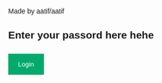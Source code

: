 <html lang="en">
<head>
    <meta charset="UTF-8">
    <meta name="viewport" content="width=device-width, initial-scale=1.0">
    <title>Test 1205</title>
    <style>
        body {font-family: Arial, Helvetica, sans-serif;}
        input[type=text], input[type=password] {
            width: 100%;
            padding: 12px 20px;
            margin: 8px 0;
            display: inline-block;
            border: 1px solid #ccc;
            box-sizing: border-box;
        }
        button {
            background-color: #04AA6D;
            color: white;
            padding: 14px 20px;
            margin: 8px 0;
            border: none;
            cursor: pointer;
            width: 100%;
        }
        button:hover {opacity: 0.8;}
        .cancelbtn {
            width: auto;
            padding: 10px 18px;
            background-color: #f44336;
        }
        .modal {
            display: none;
            position: fixed;
            z-index: 1;
            left: 0;
            top: 0;
            width: 100%;
            height: 100%;
            overflow: auto;
            background-color: rgba(0,0,0,0.4);
            padding-top: 60px;
        }
        .modal-content {
            background-color: #fefefe;
            margin: 5% auto;
            border: 1px solid #888;
            width: 80%;
            padding: 20px;
        }
        .imgcontainer {
            text-align: center;
            margin: 24px 0 12px 0;
        }
        img.avatar {
            width: 40%;
            border-radius: 50%;
        }
        .close {
            position: absolute;
            right: 25px;
            top: 0;
            color: #000;
            font-size: 35px;
            font-weight: bold;
        }
        .close:hover, .close:focus {
            color: red;
            cursor: pointer;
        }
    </style>
</head>
<body>
<h9>Made by aatif/aatif</h9>
<h2>Enter your passord here hehe</h2>
<button onclick="document.getElementById('id01').style.display='block'" style="width:auto;">Login</button>

<div id="id01" class="modal">
    <div class="modal-content">
        <div class="imgcontainer">
            <span onclick="document.getElementById('id01').style.display='none'" class="close" title="Close Modal">&times;</span>
            <img src="img_avatar2.png" alt="Avatar" class="avatar">
        </div>
        <form id="loginForm" onsubmit="return redirectToSite(event)">
            <div class="container">
                <label for="uname"><b>Username</b></label>
                <input type="text" id="uname" placeholder="Enter Username" required>

                <label for="psw"><b>Password</b></label>
                <input type="password" id="psw" placeholder="Enter Password" required>

                <button type="submit">Login</button>
                <label>
                    <input type="checkbox" checked="checked" name="remember"> Remember me
                </label>
            </div>
            <div class="container" style="background-color:#f1f1f1">
                <button type="button" onclick="document.getElementById('id01').style.display='none'" class="cancelbtn">Cancel</button>
                <span class="psw">Forgot <a href="#">password?</a></span>
            </div>
        </form>
    </div>
</div>

<script>
// Close modal when clicking outside of it
window.onclick = function(event) {
    const modal = document.getElementById('id01');
    if (event.target == modal) {
        modal.style.display = "none";
    }
};

// Redirect without validation
function redirectToSite(event) {
    event.preventDefault(); // Prevent default form submission
    alert("Redirecting to the site...");
    window.location.href = "https://786promax.github.io/voie.github.io/"; // Replace with your desired URL
}
</script>

</body>
</html>
